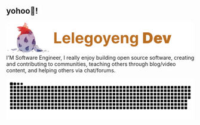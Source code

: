 <h2 align="left">yohoo👋!</h2>

<div style="float: right;">
    <img src="https://github.com/Lelegoyeng/Lelegoyeng/blob/main/Lelegoyeng.png" alt="Gambar 1">
</div>


<div>I'M Software Engineer, I really enjoy building open source software, creating and contributing to communities, teaching others through blog/video content, and helping others via chat/forums.</div>
<p align = "center">
	<img src = "https://github.com/Lelegoyeng/Lelegoyeng/blob/main/github-contribution-grid-snake.svg?" alt = "Snake Game"/>
</p>
